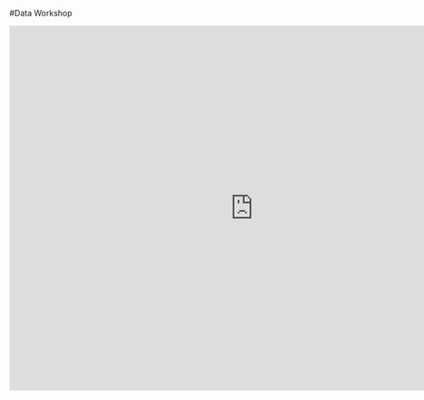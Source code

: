 #Data Workshop
<iframe src="https://data.oecd.org/chart/6sDO" width="860" height="645" style="border: 0" mozallowfullscreen="true" webkitallowfullscreen="true" allowfullscreen="true"><a href="https://data.oecd.org/chart/6sDO" target="_blank">OECD Chart: General government debt, Total, % of GDP, Annual, 2019</a></iframe>
